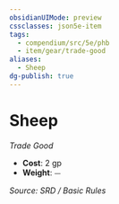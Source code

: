 ```yaml
---
obsidianUIMode: preview
cssclasses: json5e-item
tags:
  - compendium/src/5e/phb
  - item/gear/trade-good
aliases:
  - Sheep
dg-publish: true
---
```

# Sheep
*Trade Good*  

- **Cost**: 2 gp
- **Weight**: ⏤

*Source: SRD / Basic Rules*